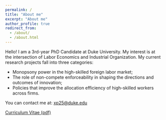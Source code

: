 ```yaml
---
permalink: /
title: "About me"
excerpt: "About me"
author_profile: true
redirect_from: 
  - /about/
  - /about.html
---
```


Hello! I am a 3rd-year PhD Candidate at Duke University. My interest is at the intersection of Labor Economics and Industrial Organization. My current research projects fall into three categories: 
* Monopsony power in the high-skilled foreign labor market; 
* The role of non-compete enforceability in shaping the directions and outcomes of innovation; 
* Policies that improve the allocation efficiency of high-skilled workers across firms. 

You can contact me at: [xp25@duke.edu](mailto:xp25@duke.edu)

[Curriculum Vitae (pdf)](https://alisonpei.github.io/files/Alison_Pei_CV.pdf)
